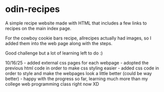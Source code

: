 # odin-recipes

A simple recipe website made with HTML that
includes a few links to recipes on the main index page.

For the cowboy cookie bars recipe, allrecipes actually had images, so I added them into the web page along with the steps.

Good challenge but a lot of learning left to do :)

10/16/25 - added external css pages for each webpage - adopted the previous html code in order to make css styling easier - added css code in order to style and make the webpages look a little better (could be way better) - happy with the progress so far, learning much more than my college web programming class right now XD
